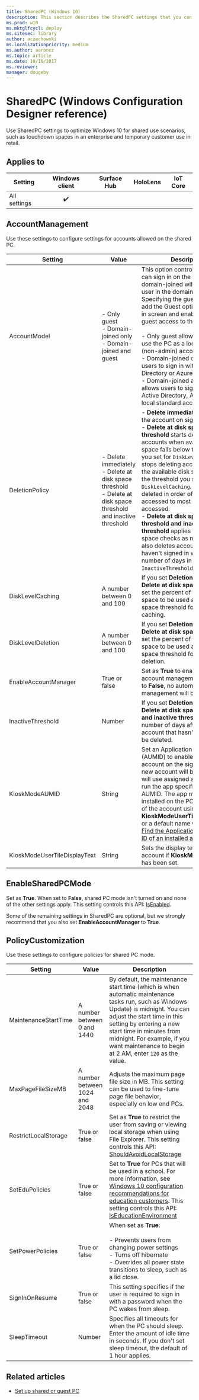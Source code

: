```yaml
---
title: SharedPC (Windows 10)
description: This section describes the SharedPC settings that you can configure in provisioning packages for Windows 10 using Windows Configuration Designer.
ms.prod: w10
ms.mktglfcycl: deploy
ms.sitesec: library
author: aczechowski
ms.localizationpriority: medium
ms.author: aaroncz
ms.topic: article
ms.date: 10/16/2017
ms.reviewer: 
manager: dougeby
---
```


# SharedPC (Windows Configuration Designer reference)

Use SharedPC settings to optimize Windows 10 for shared use scenarios, such as touchdown spaces in an enterprise and temporary customer use in retail. 


## Applies to

| Setting   | Windows client | Surface Hub | HoloLens | IoT Core |
| --- | :---: | :---: | :---: | :---: | 
| All settings | ✔️  |  |  |  |

## AccountManagement

Use these settings to configure settings for accounts allowed on the shared PC.

| Setting | Value | Description |
| --- | --- | --- |
| AccountModel  | - Only guest</br>- Domain-joined only</br>- Domain-joined and guest  | This option controls how users can sign in on the PC. Choosing domain-joined will enable any user in the domain to sign in. Specifying the guest option will add the Guest option to the sign in screen and enable anonymous guest access to the PC. </br></br>- Only guest allows anyone to use the PC as a local standard (non-admin) account.</br>- Domain-joined only allows users to sign in with an Active Directory or Azure AD account.</br>- Domain-joined and guest allows users to sign in with an Active Directory, Azure AD, or local standard account.  |
| DeletionPolicy  | - Delete immediately </br>- Delete at disk space threshold</br>- Delete at disk space threshold and inactive threshold | - **Delete immediately** deletes the account on sign out.</br>- **Delete at disk space threshold** starts deleting accounts when available disk space falls below the threshold you set for `DiskLevelDeletion`. It stops deleting accounts when the available disk space reaches the threshold you set for `DiskLevelCaching`. Accounts are deleted in order of oldest accessed to most recently accessed.</br>- **Delete at disk space threshold and inactive threshold** applies the same disk space checks as noted above. It also deletes accounts if they haven't signed in within the number of days in `InactiveThreshold`.  |
| DiskLevelCaching  | A number between 0 and 100  | If you set **DeletionPolicy** to **Delete at disk space threshold**, set the percent of total disk space to be used as the disk space threshold for account caching.  |
| DiskLevelDeletion  | A number between 0 and 100  | If you set **DeletionPolicy** to **Delete at disk space threshold**, set the percent of total disk space to be used as the disk space threshold for account deletion.  |
| EnableAccountManager  | True or false  | Set as **True** to enable automatic account management. When set to **False**, no automatic account management will be done.  |
| InactiveThreshold  | Number  | If you set **DeletionPolicy** to **Delete at disk space threshold and inactive threshold**, set the number of days after which an account that hasn't signed in will be deleted.  |
| KioskModeAUMID  | String  | Set an Application User Model ID (AUMID) to enable the kiosk account on the sign in screen. A new account will be created and will use assigned access to only run the app specified by the AUMID. The app must be installed on the PC. Set the name of the account using **KioskModeUserTileDisplayText**, or a default name will be used. [Find the Application User Model ID of an installed app](/previous-versions/windows/embedded/dn449300(v=winembedded.82))  |
| KioskModeUserTileDisplayText  | String  | Sets the display text on the kiosk account if **KioskModeAUMID** has been set.  |


## EnableSharedPCMode

Set as **True**. When set to **False**, shared PC mode isn't turned on and none of the other settings apply. This setting controls this API: [IsEnabled](/uwp/api/windows.system.profile.sharedmodesettings).

Some of the remaining settings in SharedPC are optional, but we strongly recommend that you also set **EnableAccountManager** to **True**.

## PolicyCustomization

Use these settings to configure policies for shared PC mode.

| Setting | Value | Description |
| --- | --- | --- |
| MaintenanceStartTime  | A number between 0 and 1440  | By default, the maintenance start time (which is when automatic maintenance tasks run, such as Windows Update) is midnight. You can adjust the start time in this setting by entering a new start time in minutes from midnight. For example, if you want maintenance to begin at 2 AM, enter `120` as the value.  |
| MaxPageFileSizeMB  | A number between 1024 and 2048  | Adjusts the maximum page file size in MB. This setting can be used to fine-tune page file behavior, especially on low end PCs.  |
| RestrictLocalStorage  | True or false  | Set as **True** to restrict the user from saving or viewing local storage when using File Explorer. This setting controls this API: [ShouldAvoidLocalStorage](/uwp/api/windows.system.profile.sharedmodesettings)  |
| SetEduPolicies  | True or false  | Set to **True** for PCs that will be used in a school. For more information, see [Windows 10 configuration recommendations for education customers](/education/windows/configure-windows-for-education). This setting controls this API: [IsEducationEnvironment](/uwp/api/windows.system.profile.educationsettings)  |
| SetPowerPolicies  | True or false  | When set as **True**:</br></br>- Prevents users from changing power settings</br>- Turns off hibernate</br>- Overrides all power state transitions to sleep, such as a lid close.  |
| SignInOnResume  | True or false  | This setting specifies if the user is required to sign in with a password when the PC wakes from sleep.  |
| SleepTimeout  | Number  | Specifies all timeouts for when the PC should sleep. Enter the amount of idle time in seconds. If you don't set sleep timeout, the default of 1 hour applies.  |

## Related articles

- [Set up shared or guest PC](../set-up-shared-or-guest-pc.md)
